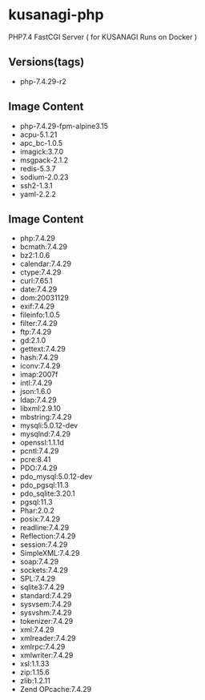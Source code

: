 # kusanagi-php
PHP7.4 FastCGI Server ( for KUSANAGI Runs on Docker )

## Versions(tags)
- php-7.4.29-r2

## Image Content
- php-7.4.29-fpm-alpine3.15
- acpu-5.1.21
- apc_bc-1.0.5
- imagick:3.7.0
- msgpack-2.1.2
- redis-5.3.7
- sodium-2.0.23
- ssh2-1.3.1
- yaml-2.2.2

## Image Content
- php:7.4.29
- bcmath:7.4.29
- bz2:1.0.6
- calendar:7.4.29
- ctype:7.4.29
- curl:7.65.1
- date:7.4.29
- dom:20031129
- exif:7.4.29
- fileinfo:1.0.5
- filter:7.4.29
- ftp:7.4.29
- gd:2.1.0
- gettext:7.4.29
- hash:7.4.29
- iconv:7.4.29
- imap:2007f
- intl:7.4.29
- json:1.6.0
- ldap:7.4.29
- libxml:2.9.10
- mbstring:7.4.29
- mysqli:5.0.12-dev
- mysqlnd:7.4.29
- openssl:1.1.1d
- pcntl:7.4.29
- pcre:8.41
- PDO:7.4.29
- pdo_mysql:5.0.12-dev
- pdo_pgsql:11.3
- pdo_sqlite:3.20.1
- pgsql:11.3
- Phar:2.0.2
- posix:7.4.29
- readline:7.4.29
- Reflection:7.4.29
- session:7.4.29
- SimpleXML:7.4.29
- soap:7.4.29
- sockets:7.4.29
- SPL:7.4.29
- sqlite3:7.4.29
- standard:7.4.29
- sysvsem:7.4.29
- sysvshm:7.4.29
- tokenizer:7.4.29
- xml:7.4.29
- xmlreader:7.4.29
- xmlrpc:7.4.29
- xmlwriter:7.4.29
- xsl:1.1.33
- zip:1.15.6
- zlib:1.2.11
- Zend OPcache:7.4.29


